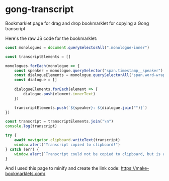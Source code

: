 # gong-transcript
Bookmarklet page for drag and drop bookmarklet for copying a Gong transcript

Here's the raw JS code for the bookmarklet:

```javascript
const monologues = document.querySelectorAll(".monologue-inner")

const transcriptElements = []

monologues.forEach(monologue => {
    const speaker = monologue.querySelector("span.timestamp__speaker").innerText
    const dialogueElements = monologue.querySelectorAll("span.word-wrapper")
    const dialogue = []
    
    dialogueElements.forEach(element => {
        dialogue.push(element.innerText)
    })

    transcriptElements.push(`${speaker}: ${dialogue.join("")}`)
})

const transcript = transcriptElements.join("\n")
console.log(transcript)

try {
    await navigator.clipboard.writeText(transcript)
    window.alert("Transcript copied to clipboard!")
} catch (err) {
    window.alert(`Transcript could not be copied to clipboard, but is available in the browser console. Error: ${err}`)
}
```

And I used this page to minify and create the link code:
https://make-bookmarklets.com/
